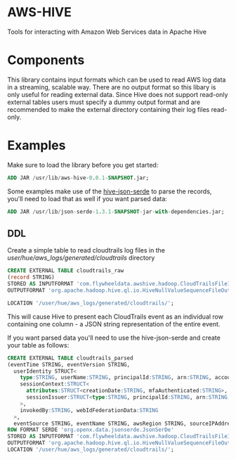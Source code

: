AWS-HIVE
===========
Tools for interacting with Amazon Web Services data in Apache Hive

# Components
This library contains input formats which can be used to read AWS log data in a streaming, scalable way. There are no output format so this libary is only useful for reading external data. Since Hive does not support read-only external tables users must specify a dummy output format and are recommended to make the external directory containing their log files read-only. 

# Examples

Make sure to load the library before you get started:
```sql
ADD JAR /usr/lib/aws-hive-0.0.1-SNAPSHOT.jar;
```

Some examples make use of the [hive-json-serde](https://github.com/rcongiu/Hive-JSON-Serde) to parse the records, you'll need to load that as well if you want parsed data:
```sql
ADD JAR /usr/lib/json-serde-1.3.1-SNAPSHOT-jar-with-dependencies.jar;
```

## DDL

Create a simple table to read cloudtrails log files in the *user/hue/aws_logs/generated/cloudtrails* directory
```sql
CREATE EXTERNAL TABLE cloudtrails_raw
(record STRING)
STORED AS INPUTFORMAT 'com.flywheeldata.awshive.hadoop.CloudTrailsFileInputFormat'
OUTPUTFORMAT 'org.apache.hadoop.hive.ql.io.HiveNullValueSequenceFileOutputFormat'

LOCATION '/user/hue/aws_logs/generated/cloudtrails/';
```

This will cause Hive to present each CloudTrails event as an individual row containing one column - a JSON string representation of the entire event.

If you want parsed data you'll need to use the hive-json-serde and create your table as follows:
```sql
CREATE EXTERNAL TABLE cloudtrails_parsed
(eventTime STRING, eventVersion STRING, 
  userIdentity STRUCT<
    type:STRING, userName:STRING, principalId:STRING, arn:STRING, accountId:STRING, accessKeyId:STRING, 
    sessionContext:STRUCT<
      attributes:STRUCT<creationDate:STRING, mfaAuthenticated:STRING>,
      sessionIssuer:STRUCT<type:STRING, principalId:STRING, arn:STRING, accountId:STRING, userName:STRING>
    >,
    invokedBy:STRING, webIdFederationData:STRING
  >,
  eventSource STRING, eventName STRING, awsRegion STRING, sourceIPAddress STRING, userAgent STRING, errorCode STRING, errorMessage STRING, requestParameters MAP<STRING,STRING>, responseElements MAP<STRING,STRING>, requestID STRING, eventID STRING, eventType STRING, apiVersion STRING, recipientAccountID STRING)
ROW FORMAT SERDE 'org.openx.data.jsonserde.JsonSerDe'
STORED AS INPUTFORMAT 'com.flywheeldata.awshive.hadoop.CloudTrailsFileInputFormat'
OUTPUTFORMAT 'org.apache.hadoop.hive.ql.io.HiveNullValueSequenceFileOutputFormat'
LOCATION '/user/hue/aws_logs/generated/cloudtrails/';
```